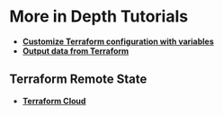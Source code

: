  # More in Depth Tutorials
 - [**Customize Terraform configuration with variables**](https://developer.hashicorp.com/terraform/tutorials/configuration-language/variables)
 - [**Output data from Terraform**](https://developer.hashicorp.com/terraform/tutorials/configuration-language/outputs)

 ## Terraform Remote State
 - [**Terraform Cloud**](https://developer.hashicorp.com/terraform/tutorials/aws-get-started/aws-remote)